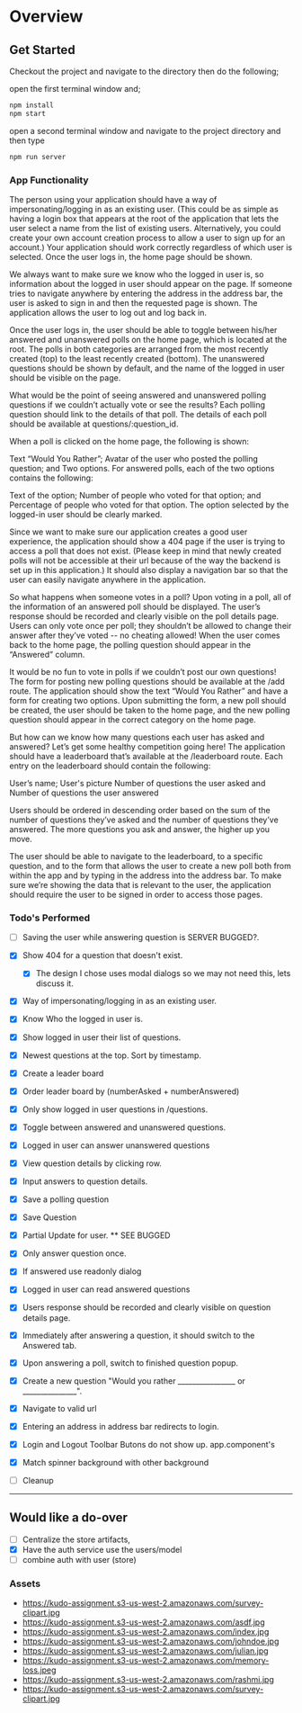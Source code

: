 # Overview

## Get Started 

Checkout the project and navigate to the directory then do the following; 

open the first terminal window and;
```bash
npm install
npm start
```
open a second terminal window and navigate to the project directory and then type
```bash
npm run server
```
### App Functionality

The person using your application should have a way of impersonating/logging in as an existing user. (This could be as simple as having a login box that appears at the root of the application that lets the user select a name from the list of existing users. Alternatively, you could create your own account creation process to allow a user to sign up for an account.) Your application should work correctly regardless of which user is selected. Once the user logs in, the home page should be shown.

We always want to make sure we know who the logged in user is, so information about the logged in user should appear on the page. If someone tries to navigate anywhere by entering the address in the address bar, the user is asked to sign in and then the requested page is shown. The application allows the user to log out and log back in.

Once the user logs in, the user should be able to toggle between his/her answered and unanswered polls on the home page, which is located at the root. The polls in both categories are arranged from the most recently created (top) to the least recently created (bottom). The unanswered questions should be shown by default, and the name of the logged in user should be visible on the page.

What would be the point of seeing answered and unanswered polling questions if we couldn’t actually vote or see the results? Each polling question should link to the details of that poll. The details of each poll should be available at questions/:question_id.

When a poll is clicked on the home page, the following is shown:

Text “Would You Rather”;
Avatar of the user who posted the polling question; and
Two options.
For answered polls, each of the two options contains the following:

Text of the option;
Number of people who voted for that option; and
Percentage of people who voted for that option.
The option selected by the logged-in user should be clearly marked.

Since we want to make sure our application creates a good user experience, the application should show a 404 page if the user is trying to access a poll that does not exist. (Please keep in mind that newly created polls will not be accessible at their url because of the way the backend is set up in this application.) It should also display a navigation bar so that the user can easily navigate anywhere in the application.

So what happens when someone votes in a poll? Upon voting in a poll, all of the information of an answered poll should be displayed. The user’s response should be recorded and clearly visible on the poll details page. Users can only vote once per poll; they shouldn’t be allowed to change their answer after they’ve voted -- no cheating allowed! When the user comes back to the home page, the polling question should appear in the “Answered” column.

It would be no fun to vote in polls if we couldn’t post our own questions! The form for posting new polling questions should be available at the /add route. The application should show the text “Would You Rather” and have a form for creating two options. Upon submitting the form, a new poll should be created, the user should be taken to the home page, and the new polling question should appear in the correct category on the home page.

But how can we know how many questions each user has asked and answered? Let’s get some healthy competition going here! The application should have a leaderboard that’s available at the /leaderboard route. Each entry on the leaderboard should contain the following:

User’s name;
User's picture
Number of questions the user asked and
Number of questions the user answered

Users should be ordered in descending order based on the sum of the number of questions they’ve asked and the number of questions they’ve answered. The more questions you ask and answer, the higher up you move.

The user should be able to navigate to the leaderboard, to a specific question, and to the form that allows the user to create a new poll both from within the app and by typing in the address into the address bar. To make sure we’re showing the data that is relevant to the user, the application should require the user to be signed in order to access those pages.
### Todo's Performed

- [ ] Saving the user while answering question is SERVER BUGGED?.  
- [x] Show 404 for a question that doesn't exist.
  - [x] The design I chose uses modal dialogs so we may not need this, lets discuss it.
- [x] Way of impersonating/logging in as an existing user.
- [x] Know Who the logged in user is.
- [x] Show logged in user their list of questions.
- [x] Newest questions at the top. Sort by timestamp.
- [x] Create a leader board 
- [x] Order leader board by (numberAsked + numberAnswered)
- [x] Only show logged in user questions in /questions.
- [x] Toggle between answered and unanswered questions.
- [x] Logged in user can answer unanswered questions
- [x] View question details by clicking row.
- [x] Input answers to question details.
- [x] Save a polling question
- [x] Save Question
- [x] Partial Update for user. ** SEE BUGGED
- [x] Only answer question once.
- [x] If answered use readonly dialog
- [x] Logged in user can read answered questions
- [x] Users response should be recorded and clearly visible on question details page.
- [x] Immediately after answering a question, it should switch to the Answered tab.
- [x] Upon answering a poll, switch to finished question popup.
- [x] Create a new question "Would you rather ________________ or _______________".
- [x] Navigate to valid url 
- [x] Entering an address in address bar redirects to login.

- [x] Login and Logout Toolbar Butons do not show up. app.component's
- [x] Match spinner background with other background
- [ ] Cleanup 
---

## Would like a do-over
 - [ ] Centralize the store artifacts, 
 - [x] Have the auth service use the users/model
 - [ ] combine auth with user (store)
### Assets

* <https://kudo-assignment.s3-us-west-2.amazonaws.com/survey-clipart.jpg>
* <https://kudo-assignment.s3-us-west-2.amazonaws.com/asdf.jpg>
* <https://kudo-assignment.s3-us-west-2.amazonaws.com/index.jpg>
* <https://kudo-assignment.s3-us-west-2.amazonaws.com/johndoe.jpg>
* <https://kudo-assignment.s3-us-west-2.amazonaws.com/julian.jpg>
* <https://kudo-assignment.s3-us-west-2.amazonaws.com/memory-loss.jpeg>
* <https://kudo-assignment.s3-us-west-2.amazonaws.com/rashmi.jpg>
* <https://kudo-assignment.s3-us-west-2.amazonaws.com/survey-clipart.jpg>
